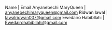 Name | Email
Anyanebechi MaryQueen | anyanebechimaryqueen@gmail.com
Ridwan lawal | lawalridwan007@gmail.com
Ewedairo Habibllahi | Ewedairohabibllahi@gmail.com

